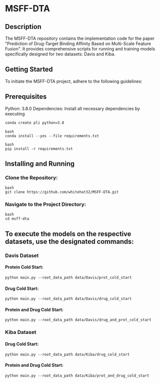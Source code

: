 # MSFF-DTA

## Description
The MSFF-DTA repository contains the implementation code for the paper "Prediction of Drug-Target Binding Affinity Based on Multi-Scale Feature Fusion". It provides comprehensive scripts for running and training models specifically designed for two datasets: Davis and Kiba.

## Getting Started
To initiate the MSFF-DTA project, adhere to the following guidelines:

## Prerequisites
Python: 3.8.0
Dependencies: Install all necessary dependencies by executing 
```bash  
conda create pli python=3.8
```
```
bash  
conda install --yes --file requirements.txt
```

```
bash  
pip install -r requirements.txt 
```

## Installing and Running
### Clone the Repository:
```
bash
git clone https://github.com/whitehat32/MSFF-DTA.git
```

### Navigate to the Project Directory:
```
bash
cd msff-dta
```
## To execute the models on the respective datasets, use the designated commands:
### Davis Dataset
#### Protein Cold Start:
```
python main.py --root_data_path data/Davis/prot_cold_start
```
#### Drug Cold Start:
```
python main.py --root_data_path data/Davis/drug_cold_start
```
#### Protein and Drug Cold Start:
```
python main.py --root_data_path data/Davis/drug_and_prot_cold_start
```
### Kiba Dataset
#### Drug Cold Start:
```
python main.py --root_data_path data/Kiba/drug_cold_start
```
#### Protein and Drug Cold Start:
```
python main.py --root_data_path data/Kiba/prot_and_drug_cold_start
```

